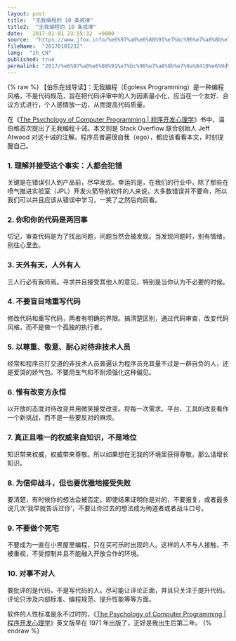 ```yaml
---
layout: post
title:  "无我编程的 10 条戒律"
title2:  "无我编程的 10 条戒律"
date:   2017-01-01 23:55:32  +0800
source:  "https://www.jfox.info/%e6%97%a0%e6%88%91%e7%bc%96%e7%a8%8b%e7%9a%8410%e6%9d%a1%e6%88%92%e5%be%8b.html"
fileName:  "20170101232"
lang:  "zh_CN"
published: true
permalink: "2017/%e6%97%a0%e6%88%91%e7%bc%96%e7%a8%8b%e7%9a%8410%e6%9d%a1%e6%88%92%e5%be%8b.html"
---
```

{% raw %}
【伯乐在线导读】：无我编程（Egoless Programming）是一种编程风格，不是代码规范，旨在把代码评审中的人为因素最小化，应当在一个友好、合议方式进行，个人感情放一边，从而提高代码质量。

在《[The Psychology of Computer Programming | 程序开发心理学](https://www.jfox.info/go.php?url=https://www.amazon.cn/gp/product/B00Z7D9GYG/ref=as_li_qf_sp_asin_il_tl?ie=UTF8&amp;camp=536&amp;creative=3200&amp;creativeASIN=B00Z7D9GYG&amp;linkCode=as2&amp;tag=vastwork-23)》书中，温伯格首次提出了无我编程十诫。本文则是 Stack Overflow 联合创始人 Jeff Atwood 对这十诫的注解。程序员普遍很自我（ego），都应该看看本文，时刻提醒自己。

### 1. 理解并接受这个事实：人都会犯错

关键是在错误引入到产品前，尽早发现。幸运的是，在我们的行业中，除了那些在喷气推进实验室（JPL）开发火箭导航软件的人来说，大多数错误并不要命，所以我们可以并且应该从错误中学习，一笑了之然后向前看。

### 2. 你和你的代码是两回事

切记，审查代码是为了找出问题，问题当然会被发现。当发现问题时，别有情绪，别往心里去。

### 3. 天外有天，人外有人

三人行必有我师焉。寻求并且接受其他人的意见，特别是当你认为不必要的时候。

### 4. 不要盲目地重写代码

修改代码和重写代码，两者有明确的界限。搞清楚区别，通过代码审查，改变代码风格，而不是做一个孤独的执行者。

### 5. 以尊重、敬意、耐心对待非技术人员

经常和程序员打交道的非技术人员普遍认为程序员充其量不过是一群自负的人，还是爱哭的娇气包。不要用生气和不耐烦强化这种偏见。

### 6. 惟有改变方永恒

以开放的态度对待改变并用微笑接受改变。将每一次需求、平台、工具的改变看作一个新挑战，而不是一些要反对的麻烦。

### 7. 真正且唯一的权威来自知识，不是地位

知识带来权威，权威带来尊敬。所以如果想在无我的环境里获得尊敬，那么请增长知识。

### 8. 为信仰战斗，但也要优雅地接受失败

要清楚，有时候你的想法会被否定。即使结果证明你是对的，不要报复，或者最多说几次‘我早就告诉过你’，不要让你过去的想法成为殉道者或者战斗口号。

### 9. 不要做个死宅

不要成为一直在小黑屋里编程，只在买可乐时出现的人。这样的人不与人接触，不被重视，不受控制并且不能融入开放合作的环境。

### 10. 对事不对人

要批评的是代码，不是写代码的人。尽可能让评论正面，并且只关注于提升代码。评论只涉及内部标准、编程规范、提升性能等等方面。

软件的人性标准是永不过时的，《[The Psychology of Computer Programming | 程序开发心理学](https://www.jfox.info/go.php?url=https://www.amazon.cn/gp/product/B00Z7D9GYG/ref=as_li_qf_sp_asin_il_tl?ie=UTF8&amp;camp=536&amp;creative=3200&amp;creativeASIN=B00Z7D9GYG&amp;linkCode=as2&amp;tag=vastwork-23)》英文版早在 1971 年出版了，正好是我出生后第二年。
{% endraw %}